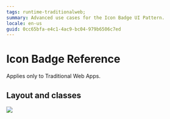```yaml
---
tags: runtime-traditionalweb; 
summary: Advanced use cases for the Icon Badge UI Pattern.
locale: en-us
guid: 0cc65bfa-e4c1-4ac9-bc04-979b6506c7ed
---
```


# Icon Badge Reference

<div class="info" markdown="1">

Applies only to Traditional Web Apps.

</div>

## Layout and classes

![](<images/iconbadge-2-diag.png?width=650>)
